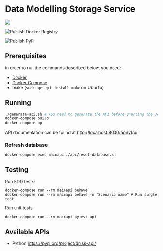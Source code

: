# Data Modelling Storage Service

![](https://github.com/equinor/data-modelling-storage-service/workflows/Testing/badge.svg)

![Publish Docker Registry](https://github.com/equinor/data-modelling-storage-service/workflows/Publish%20DMSS%20API%20to%20docker%20registry/badge.svg?branch=master)

![Publish PyPI](https://github.com/equinor/data-modelling-storage-service/workflows/Publish%20DMSS%20API%20to%20PyPI/badge.svg)

## Prerequisites

In order to run the commands described below, you need:
- [Docker](https://www.docker.com/) 
- [Docker Compose](https://docs.docker.com/compose/)
- make (`sudo apt-get install make` on Ubuntu)

## Running

```bash
./generate-api.sh # You need to generate the API before starting the service
docker-compose build
docker-compose up
```

API documentation can be found at [http://localhost:8000/api/v1/ui](http://localhost:8000/api/v1/ui).

### Refresh database 

```
docker-compose exec mainapi ./api/reset-database.sh
```

## Testing

Run BDD tests:

```
docker-compose run --rm mainapi behave
docker-compose run --rm mainapi behave -n "Scenario name" # Run single test  
```

Run unit tests:

```
docker-compose run --rm mainapi pytest api
```

## Available APIs

* Python https://pypi.org/project/dmss-api/


